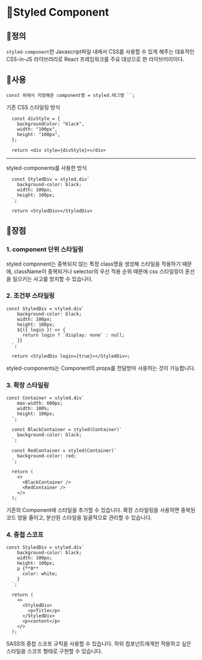 # 💅Styled Component

## 💅정의
`styled-component`란 Javascript파일 내에서 CSS를 사용할 수 있게 해주는 대표적인 CSS-in-JS 라이브러리로 React 프레임워크를 주요 대상으로 한 라이브러리이다.

## 💅사용
`const 위에서 지정해준 component명 = styled.태그명 ``;`

기존 CSS 스타일링 방식
``` JSX
  const divStyle = {
    backgroundColor: "black",
    width: "100px",
    height: "100px",
  };

  return <div style={divStyle}></div>
```

--- 

styled-components를 사용한 방식
``` JSX
  const StyledDiv = styled.div`
    background-color: black;
    width: 100px;
    height: 100px;
  `;

  return <StyledDiv></StyledDiv>
```

## 💅장점
### 1. component 단위 스타일링
styled component는 중복되지 않는 특정 class명을 생성해 스타일을 적용하기 때문에, className이 중복되거나 selector의 우선 적용 순위 때문에 css 스타일링이 혼선을 일으키는 사고를 방지할 수 있습니다.

### 2. 조건부 스타일링

```JSX
const StyledDiv = styled.div`
    background-color: black;
    width: 100px;
    height: 100px;
    ${({ login }) => {
      return login ? `display: none` : null;
    }}
  `;

  return <StyledDiv login={true}></StyledDiv>;
  ```
styled-components는 Component의 props를 전달받아 사용하는 것이 가능합니다.

### 3. 확장 스타일링

```JSX
const Container = styled.div`
    max-width: 600px;
    width: 100%;
    height: 100px;
  `;

  const BlackContainer = styled(Container)`
    background-color: black;
  `;

  const RedContainer = styled(Container)`
    background-color: red;
  `;

  return (
    <>
      <BlackContainer />
      <RedContainer />
    </>
  );
  ```

기존의 Component에 스타일을 추가할 수 있습니다. 확장 스타일링을 사용하면 중복된 코드 양을 줄이고, 분산된 스타일을 일괄적으로 관리할 수 있습니다.

### 4. 중첩 스코프

```JSX
const StyledDiv = styled.div`
    background-color: black;
    width: 100px;
    height: 100px;
    p {**0**
      color: white;
    }
  `;

  return (
    <>
      <StyledDiv>
        <p>Title</p>
      </StyledDiv>
      <p>content</p>
    </>
  );
  ```
SASS의 중첩 스코프 규칙을 사용할 수 있습니다. 하위 컴포넌트에게만 적용하고 싶은 스타일을 스코프 형태로 구현할 수 있습니다.